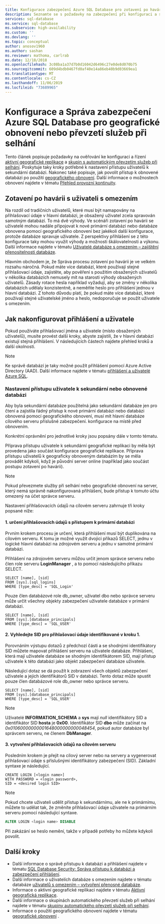```yaml
---
title: Konfigurace zabezpečení Azure SQL Database pro zotavení po havárii
description: Seznamte se s požadavky na zabezpečení při konfiguraci a správě zabezpečení po obnovení databáze nebo převzetí služeb při selhání sekundárním serverem.
services: sql-database
ms.service: sql-database
ms.subservice: high-availability
ms.custom: ''
ms.devlang: ''
ms.topic: conceptual
author: anosov1960
ms.author: sashan
ms.reviewer: mathoma, carlrab
ms.date: 12/18/2018
ms.openlocfilehash: 3c08ba1a37d7b0d16042d6496c27e0de8d070b75
ms.sourcegitcommit: 609d4bdb0467fd0af40e14a86eb40b9d03669ea1
ms.translationtype: MT
ms.contentlocale: cs-CZ
ms.lasthandoff: 11/06/2019
ms.locfileid: "73689965"
---
```

# <a name="configure-and-manage-azure-sql-database-security-for-geo-restore-or-failover"></a>Konfigurace a Správa zabezpečení Azure SQL Database pro geografické obnovení nebo převzetí služeb při selhání

Tento článek popisuje požadavky na ověřování ke konfiguraci a řízení [aktivní geografické replikace](sql-database-active-geo-replication.md) a [skupin s automatickým převzetím služeb při selhání](sql-database-auto-failover-group.md). Poskytuje taky kroky potřebné k nastavení přístupu uživatelů k sekundární databázi. Nakonec také popisuje, jak povolit přístup k obnovené databázi po použití [geografického obnovení](sql-database-recovery-using-backups.md#geo-restore). Další informace o možnostech obnovení najdete v tématu [Přehled provozní kontinuity](sql-database-business-continuity.md).

## <a name="disaster-recovery-with-contained-users"></a>Zotavení po havárii s uživateli s omezením

Na rozdíl od tradičních uživatelů, které musí být namapovány na přihlašovací údaje v hlavní databázi, je obsažený uživatel zcela spravován samotným databází. To má dvě výhody. Ve scénáři zotavení po havárii se uživatelé mohou nadále připojovat k nové primární databázi nebo databáze obnovena pomocí geografického obnovení bez jakékoli další konfigurace, protože databáze spravuje uživatele. Z perspektivy přihlášení se z této konfigurace taky mohou využít výhody a možnosti škálovatelnosti a výkonu. Další informace najdete v tématu [Uživatelé databáze s omezením – zajištění přenositelnosti databáze](https://msdn.microsoft.com/library/ff929188.aspx).

Hlavním obchodem je, že Správa procesu zotavení po havárii je ve velkém rozsahu náročná. Pokud máte více databází, které používají stejné přihlašovací údaje, zajistěte, aby pověření s použitím obsažených uživatelů v několika databázích nemusely mít na starosti výhody obsažených uživatelů. Zásady rotace hesla například vyžadují, aby se změny v několika databázích udělaly konzistentně, a neměňte heslo pro přihlášení jednou v hlavní databázi. Z tohoto důvodu platí, že pokud máte více databází, které používají stejné uživatelské jméno a heslo, nedoporučuje se použít uživatele s omezením.

## <a name="how-to-configure-logins-and-users"></a>Jak nakonfigurovat přihlášení a uživatele

Pokud používáte přihlašovací jména a uživatele (místo obsažených uživatelů), musíte provést další kroky, abyste zajistili, že v hlavní databázi existují stejná přihlášení. V následujících částech najdete přehled kroků a další okolnosti.

  >[!NOTE]
  > Ke správě databází je taky možné použít přihlášení pomocí Azure Active Directory (AAD). Další informace najdete v tématu [přihlášení a uživatelé Azure SQL](https://docs.microsoft.com/azure/sql-database/sql-database-manage-logins).

### <a name="set-up-user-access-to-a-secondary-or-recovered-database"></a>Nastavení přístupu uživatele k sekundární nebo obnovené databázi

Aby byla sekundární databáze použitelná jako sekundární databáze jen pro čtení a zajistila řádný přístup k nové primární databázi nebo databázi obnovená pomocí geografického obnovení, musí mít hlavní databáze cílového serveru příslušné zabezpečení. konfigurace na místě před obnovením.

Konkrétní oprávnění pro jednotlivé kroky jsou popsány dále v tomto tématu.

Příprava přístupu uživatele k sekundární geografické replikaci by měla být provedena jako součást konfigurace geografické replikace. Příprava přístupu uživatelů k geograficky obnoveným databázím by se měla provádět kdykoli, když je původní server online (například jako součást postupu zotavení po havárii).

> [!NOTE]
> Pokud převezmete služby při selhání nebo geografické obnovení na server, který nemá správně nakonfigurovaná přihlášení, bude přístup k tomuto účtu omezený na účet správce serveru.

Nastavení přihlašovacích údajů na cílovém serveru zahrnuje tři kroky popsané níže:

#### <a name="1-determine-logins-with-access-to-the-primary-database"></a>1. určení přihlašovacích údajů s přístupem k primární databázi

Prvním krokem procesu je určení, která přihlášení musí být duplikována na cílovém serveru. K tomu je možné využít dvojici příkazů SELECT, jednu v logické hlavní databázi na zdrojovém serveru a jednu v samotné primární databázi.

Přihlášení na zdrojovém serveru můžou určit jenom správce serveru nebo člen role serveru **LoginManager** , a to pomocí následujícího příkazu SELECT.

    SELECT [name], [sid]
    FROM [sys].[sql_logins]
    WHERE [type_desc] = 'SQL_Login'

Pouze člen databázové role db_owner, uživatel dbo nebo správce serveru může určit všechny objekty zabezpečení uživatele databáze v primární databázi.

    SELECT [name], [sid]
    FROM [sys].[database_principals]
    WHERE [type_desc] = 'SQL_USER'

#### <a name="2-find-the-sid-for-the-logins-identified-in-step-1"></a>2. Vyhledejte SID pro přihlašovací údaje identifikované v kroku 1.

Porovnáním výstupu dotazů z předchozí části a se shodnými identifikátory SID můžete mapovat přihlášení serveru na uživatele databáze. Přihlášení, která mají uživatele databáze se shodným identifikátorem SID, mají přístup uživatele k této databázi jako objekt zabezpečení databáze uživatele.

Následující dotaz se dá použít k zobrazení všech objektů zabezpečení uživatele a jejich identifikátorů SID v databázi. Tento dotaz může spustit pouze člen databázové role db_owner nebo správce serveru.

    SELECT [name], [sid]
    FROM [sys].[database_principals]
    WHERE [type_desc] = 'SQL_USER'

> [!NOTE]
> Uživatelé **INFORMATION_SCHEMA** a **sys** mají *null* identifikátory SID a identifikátor SID **hosta** je **0x00**. Identifikátor SID **dbo** může začínat na *0x01060000000001648000000000048454*, pokud autor databáze byl správcem serveru, ne členem **DbManager**.

#### <a name="3-create-the-logins-on-the-target-server"></a>3. vytvoření přihlašovacích údajů na cílovém serveru

Posledním krokem je přejít na cílový server nebo na servery a vygenerovat přihlašovací údaje s příslušnými identifikátory zabezpečení (SID). Základní syntaxe je následující.

    CREATE LOGIN [<login name>]
    WITH PASSWORD = <login password>,
    SID = <desired login SID>

> [!NOTE]
> Pokud chcete uživateli udělit přístup k sekundárnímu, ale ne k primárnímu, můžete to udělat tak, že změníte přihlašovací údaje uživatele na primárním serveru pomocí následující syntaxe.
>
> ```sql
> ALTER LOGIN <login name> DISABLE
> ```
>
> Při zakázání se heslo nemění, takže v případě potřeby ho můžete kdykoli povolit.

## <a name="next-steps"></a>Další kroky

* Další informace o správě přístupu k databázi a přihlášení najdete v tématu [SQL Database Security: Správa přístupu k databázi a zabezpečení přihlášení](sql-database-manage-logins.md).
* Další informace o uživatelích databáze s omezením najdete v tématu databáze [uživatelů s omezením – vytvoření přenosné databáze](https://msdn.microsoft.com/library/ff929188.aspx).
* Informace o aktivní geografické replikaci najdete v tématu [Aktivní geografická replikace](sql-database-active-geo-replication.md).
* Další informace o skupinách automatického převzetí služeb při selhání najdete v tématu [skupiny automatického převzetí služeb při selhání](sql-database-auto-failover-group.md).
* Informace o použití geografického obnovení najdete v tématu [geografické obnovení](sql-database-recovery-using-backups.md#geo-restore) .
